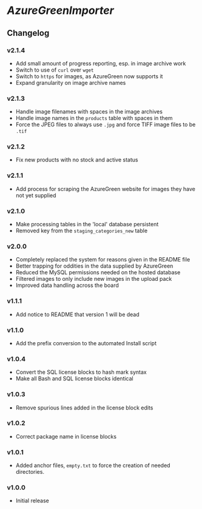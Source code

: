 # _AzureGreenImporter_

## Changelog

### v2.1.4

- Add small amount of progress reporting, esp. in image archive work
- Switch to use of `curl` over `wget`
- Switch to `https` for images, as AzureGreen now supports it
- Expand granularity on image archive names

### v2.1.3

- Handle image filenames with spaces in the image archives
- Handle image names in the `products` table with spaces in them
- Force the JPEG files to always use `.jpg` and force TIFF image files
  to be `.tif`

### v2.1.2

- Fix new products with no stock and active status

### v2.1.1

- Add process for scraping the AzureGreen website for images they have not yet supplied

### v2.1.0

- Make processing tables in the 'local' database persistent
- Removed key from the `staging_categories_new` table

### v2.0.0

- Completely replaced the system for reasons given in the README file
- Better trapping for oddities in the data supplied by AzureGreen
- Reduced the MySQL permissions needed on the hosted database
- Filtered images to only include new images in the upload pack
- Improved data handling across the board

### v1.1.1

- Add notice to README that version 1 will be dead

### v1.1.0

- Add the prefix conversion to the automated Install script

### v1.0.4

- Convert the SQL license blocks to hash mark syntax
- Make all Bash and SQL license blocks identical

### v1.0.3

- Remove spurious lines added in the license block edits

### v1.0.2

- Correct package name in license blocks

### v1.0.1

- Added anchor files, `empty.txt` to force the creation of needed directories.

### v1.0.0

- Initial release


